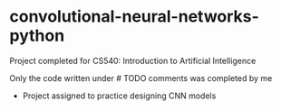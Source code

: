 # convolutional-neural-networks-python

Project completed for CS540: Introduction to Artificial Intelligence

Only the code written under # TODO comments was completed by me
- Project assigned to practice designing CNN models
